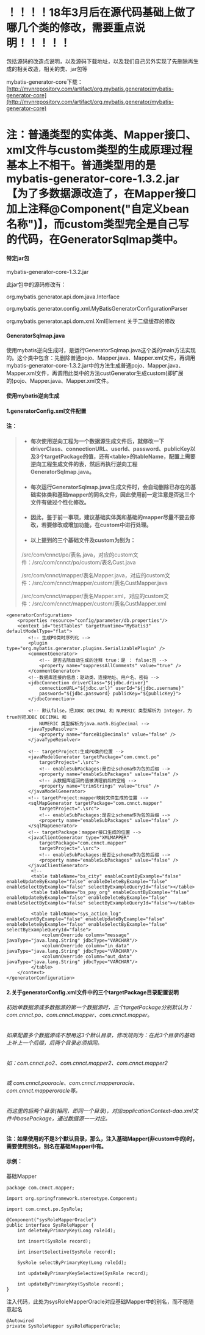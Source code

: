 # ！！！！18年3月后在源代码基础上做了哪几个类的修改，需要重点说明！！！！！

包括源码的改造点说明，以及源码下载地址，以及我们自己另外实现了先删除再生成的相关改造，相关的类、jar包等

mybatis-generator-core下载：[http://mvnrepository.com/artifact/org.mybatis.generator/mybatis-generator-core](http://mvnrepository.com/artifact/org.mybatis.generator/mybatis-generator-core)

# 注：普通类型的实体类、Mapper接口、xml文件与custom类型的生成原理过程基本上不相干。普通类型用的是mybatis-generator-core-1.3.2.jar【为了多数据源改造了，在Mapper接口加上注释@Component\("自定义bean名称"\)】，而custom类型完全是自己写的代码，在GeneratorSqlmap类中。

#### 特定jar包

mybatis-generator-core-1.3.2.jar

此jar包中的源码修改有：

org.mybatis.generator.api.dom.java.Interface

org.mybatis.generator.config.xml.MyBatisGeneratorConfigurationParser

org.mybatis.generator.api.dom.xml.XmlElement 关于二级缓存的修改
#### GeneratorSqlmap.java

使用mybatis逆向生成时，是运行GeneratorSqlmap.java这个类的main方法实现的。这个类中包含：先删除普通pojo、Mapper.java、Mapper.xml文件，再调用mybatis-generator-core-1.3.2.jar中的方法生成普通pojo、Mapper.java、Mapper.xml文件，再调用此类中的方法custGenerator生成custom\(即扩展的\)pojo、Mapper.java、Mapper.xml文件。

#### 使用mybatis逆向生成

#### 1.generatorConfig.xml文件配置

#### 注：

> * #### 每次使用逆向工程为一个数据源生成文件后，就修改一下driverClass、connectionURL、userId、password、publicKey以及3个targetPackage的值，还有&lt;table&gt;的tableName，配置上需要逆向工程生成文件的表，然后再执行逆向工程GeneratorSqlmap.java。
> * #### 每次运行GeneratorSqlmap.java生成文件时，会自动删除已存在的基础实体类和基础mapper的同名文件，因此使用前一定注意是否这三个文件有做过个性化修改。
> * #### 因此，鉴于前一事项，建议基础实体类和基础的mapper尽量不要去修改，若要修改或增加功能，在custom中进行处理。
> * #### 以上提到的三个基础文件及custom为别为：
>
> /src/com/cnnct/po/表名.java，对应的custom文件：/src/com/cnnct/po/custom/表名Cust.java
>
> /src/com/cnnct/mapper/表名Mapper.java，对应的custom文件：/src/com/cnnct/mapper/custom/表名CustMapper.java
>
> /src/com/cnnct/mapper/表名Mapper.xml，对应的custom文件：/src/com/cnnct/mapper/custom/表名CustMapper.xml

```
<generatorConfiguration>
    <properties resource="config/parameter/db.properties"/>
    <context id="testTables" targetRuntime="MyBatis3" defaultModelType="flat">
        <!-- 生成PO类时序列化 -->
        <plugin type="org.mybatis.generator.plugins.SerializablePlugin" />
        <commentGenerator>
            <!-- 是否去除自动生成的注释 true：是 ： false:否 -->
            <property name="suppressAllComments" value="true" />
        </commentGenerator>
        <!--数据库连接的信息：驱动类、连接地址、用户名、密码 -->
        <jdbcConnection driverClass="${jdbc.driver}"
            connectionURL="${jdbc.url}" userId="${jdbc.username}"
            password="${jdbc.password} publicKey="${publicKey}">
        </jdbcConnection>

        <!-- 默认false，把JDBC DECIMAL 和 NUMERIC 类型解析为 Integer，为 true时把JDBC DECIMAL 和
            NUMERIC 类型解析为java.math.BigDecimal -->
        <javaTypeResolver>
            <property name="forceBigDecimals" value="false" />
        </javaTypeResolver>

        <!-- targetProject:生成PO类的位置 -->
        <javaModelGenerator targetPackage="com.cnnct.po"
            targetProject=".\src">
            <!-- enableSubPackages:是否让schema作为包的后缀 -->
            <property name="enableSubPackages" value="false" />
            <!-- 从数据库返回的值被清理前后的空格 -->
            <property name="trimStrings" value="true" />
        </javaModelGenerator>
        <!-- targetProject:mapper映射文件生成的位置 -->
        <sqlMapGenerator targetPackage="com.cnnct.mapper"
            targetProject=".\src">
            <!-- enableSubPackages:是否让schema作为包的后缀 -->
            <property name="enableSubPackages" value="false" />
        </sqlMapGenerator>
        <!-- targetPackage：mapper接口生成的位置 -->
        <javaClientGenerator type="XMLMAPPER"
            targetPackage="com.cnnct.mapper"
            targetProject=".\src">
            <!-- enableSubPackages:是否让schema作为包的后缀 -->
            <property name="enableSubPackages" value="false" />
        </javaClientGenerator>
         <!-- 
         <table tableName="bs_city" enableCountByExample="false" enableUpdateByExample="false" enableDeleteByExample="false" enableSelectByExample="false" selectByExampleQueryId="false"></table>
         <table tableName="bs_pay_org" enableCountByExample="false" enableUpdateByExample="false" enableDeleteByExample="false" enableSelectByExample="false" selectByExampleQueryId="false"></table>

         <table tableName="sys_action_log" enableCountByExample="false" enableUpdateByExample="false" enableDeleteByExample="false" enableSelectByExample="false" selectByExampleQueryId="false">
             <columnOverride column="message" javaType="java.lang.String" jdbcType="VARCHAR"/>
             <columnOverride column="in_data" javaType="java.lang.String" jdbcType="VARCHAR"/>
             <columnOverride column="out_data" javaType="java.lang.String" jdbcType="VARCHAR"/>
         </table>
    </context>
</generatorConfiguration>
```

#### 2.关于generatorConfig.xml文件中的三个targetPackage目录配置说明

###### 初始单数据源或多数据源的第一个数据源时，三个targetPackage分别默认为：com.cnnct.po、com.cnnct.mapper、com.cnnct.mapper。

###### 如果配置多个数据源或不想用这3个默认目录，修改规则为：在此3个目录的基础上补上一个后缀，后两个目录必须相同。

###### 如：com.cnnct.po2、com.cnnct.mapper2、com.cnnct.mapper2

###### 或 com.cnnct.pooracle、com.cnnct.mapperoracle、com.cnnct.mapperoracle等。

###### 而这里的后两个目录\(相同，即同一个目录\)，对应applicationContext-dao.xml文件中basePackage，通过数据源一一对应。

#### 注：如果使用的不是3个默认目录，那么，注入基础Mapper\(非custom中的\)时，需要使用别名，别名在基础Mapper中有。

#### 示例：

基础Mapper

```
package com.cnnct.mapper;

import org.springframework.stereotype.Component;

import com.cnnct.po.SysRole;

@Component("sysRoleMapperOracle")
public interface SysRoleMapper {
    int deleteByPrimaryKey(Long roleId);

    int insert(SysRole record);

    int insertSelective(SysRole record);

    SysRole selectByPrimaryKey(Long roleId);

    int updateByPrimaryKeySelective(SysRole record);

    int updateByPrimaryKey(SysRole record);
}
```

注入代码，此处为sysRoleMapperOracle对应基础Mapper中的别名，而不能随意起名

```
@Autowired
private SysRoleMapper sysRoleMapperOracle;
```



